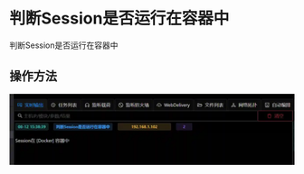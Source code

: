 # 判断Session是否运行在容器中


判断Session是否运行在容器中

## 操作方法
![](img\Discovery_VirtualizationSandboxEvasion_CheckContainer\1.webp)


